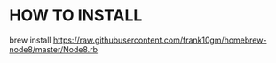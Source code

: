 # HOW TO INSTALL
brew install https://raw.githubusercontent.com/frank10gm/homebrew-node8/master/Node8.rb